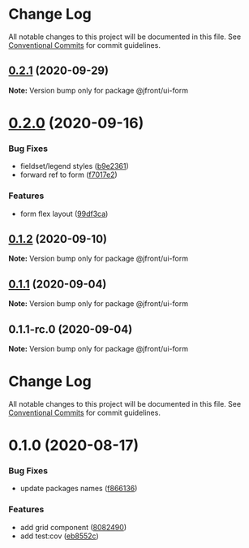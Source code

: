 # Change Log

All notable changes to this project will be documented in this file.
See [Conventional Commits](https://conventionalcommits.org) for commit guidelines.

## [0.2.1](https://github.com/Jepria/jfront-ui/compare/@jfront/ui-form@0.2.0...@jfront/ui-form@0.2.1) (2020-09-29)

**Note:** Version bump only for package @jfront/ui-form





# [0.2.0](https://github.com/Jepria/jfront-ui/compare/@jfront/ui-form@0.1.2...@jfront/ui-form@0.2.0) (2020-09-16)


### Bug Fixes

* fieldset/legend styles ([b9e2361](https://github.com/Jepria/jfront-ui/commit/b9e236137c2825ec1d3615cddc17555eddeff8fd))
* forward ref to form ([f7017e2](https://github.com/Jepria/jfront-ui/commit/f7017e21aa77bdf36bac1cfb163de95e37697173))


### Features

* form flex layout ([99df3ca](https://github.com/Jepria/jfront-ui/commit/99df3ca6fd5d74f714a36aa80f777cf61d65b9b2))





## [0.1.2](https://github.com/Jepria/jfront-ui/compare/@jfront/ui-form@0.1.1...@jfront/ui-form@0.1.2) (2020-09-10)

**Note:** Version bump only for package @jfront/ui-form





## [0.1.1](https://github.com/Jepria/jfront-ui/compare/@jfront/ui-form@0.1.0...@jfront/ui-form@0.1.1) (2020-09-04)

**Note:** Version bump only for package @jfront/ui-form





## 0.1.1-rc.0 (2020-09-04)

**Note:** Version bump only for package @jfront/ui-form





# Change Log

All notable changes to this project will be documented in this file. See
[Conventional Commits](https://conventionalcommits.org) for commit guidelines.

# 0.1.0 (2020-08-17)

### Bug Fixes

- update packages names
  ([f866136](https://github.com/Jepria/jfront-components/commit/f866136a1ac3388a010816fe9cfffa75c91818b7))

### Features

- add grid component
  ([8082490](https://github.com/Jepria/jfront-components/commit/80824909fcc1e9b9f4c1c83f0263ec5937db25eb))
- add test:cov
  ([eb8552c](https://github.com/Jepria/jfront-components/commit/eb8552cda1ad5056ae62d665b31cf8ff6f0b760f))
